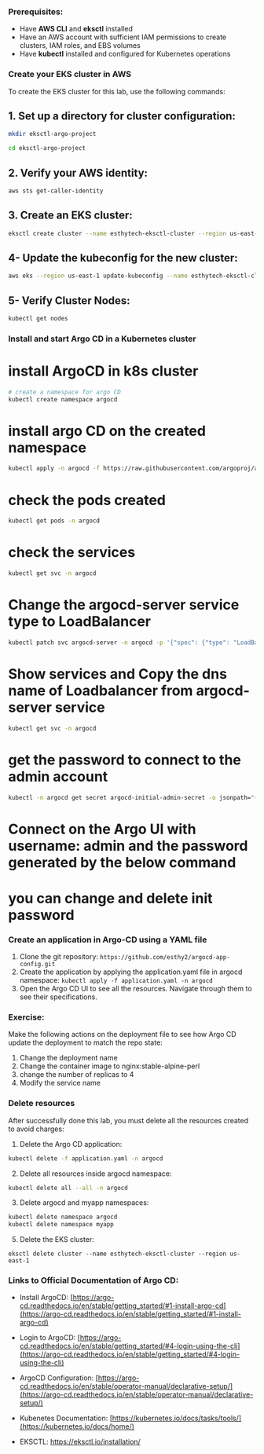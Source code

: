 ### Prerequisites:
- Have **AWS CLI** and **eksctl** installed
- Have an AWS account with sufficient IAM permissions to create clusters, IAM roles, and EBS volumes
- Have **kubectl** installed and configured for Kubernetes operations

### Create your EKS cluster in AWS
To create the EKS cluster for this lab, use the following commands:


## 1. Set up a directory for cluster configuration:
```bash
mkdir eksctl-argo-project
```
```bash
cd eksctl-argo-project
```

## 2. Verify your AWS identity:
```bash
aws sts get-caller-identity
```
## 3. Create an EKS cluster:
```bash
eksctl create cluster --name esthytech-eksctl-cluster --region us-east-1 --nodegroup-name my-nodes --node-type t3.medium --nodes 2 --nodes-min 1 --nodes-max 2
```
## 4- Update the kubeconfig for the new cluster:

```bash
aws eks --region us-east-1 update-kubeconfig --name esthytech-eksctl-cluster
```
## 5- Verify Cluster Nodes:
```bash
kubectl get nodes

```

### Install and start Argo CD in a Kubernetes cluster

# install ArgoCD in k8s cluster
```bash
# create a namespace for argo CD
kubectl create namespace argocd
```

# install argo CD on the created namespace
```bash
kubectl apply -n argocd -f https://raw.githubusercontent.com/argoproj/argo-cd/stable/manifests/install.yaml
```
# check the pods created
```bash
kubectl get pods -n argocd
```
# check the services
```bash
kubectl get svc -n argocd
```

# Change the argocd-server service type to LoadBalancer
```bash
kubectl patch svc argocd-server -n argocd -p '{"spec": {"type": "LoadBalancer"}}'
```
# Show services and Copy the dns name of Loadbalancer from argocd-server service
```bash
kubectl get svc -n argocd
```
# get the password to connect to the admin account
```bash
kubectl -n argocd get secret argocd-initial-admin-secret -o jsonpath="{.data.password}" | base64 -d; echo
```
# Connect on the Argo UI with username: admin and the password generated by the below command

# you can change and delete init password

### Create an application in Argo-CD using a YAML file

1. Clone the git repository: ``` https://github.com/esthy2/argocd-app-config.git ```
2. Create the application by applying the application.yaml file in argocd namespace: ``` kubectl apply -f application.yaml -n argocd ```
3. Open the Argo CD UI to see all the resources. Navigate through them to see their specifications.

### Exercise:
Make the following actions on the deployment file to see how Argo CD update the deployment to match the repo state:
1. Change the deployment name
2. Change the container image to nginx:stable-alpine-perl
3. change the number of replicas to 4
4. Modify the service name

### Delete resources
After successfully done this lab, you must delete all the resources created to avoid charges:

1. Delete the Argo CD application:
```bash
kubectl delete -f application.yaml -n argocd
```

2. Delete all resources inside argocd namespace:
```bash
kubectl delete all --all -n argocd
```
3. Delete argocd and myapp namespaces:
 ```bash
kubectl delete namespace argocd
kubectl delete namespace myapp
```


5. Delete the EKS cluster:
```
eksctl delete cluster --name esthytech-eksctl-cluster --region us-east-1
```



### Links to Official Documentation of Argo CD:

* Install ArgoCD: [https://argo-cd.readthedocs.io/en/stable/getting_started/#1-install-argo-cd](https://argo-cd.readthedocs.io/en/stable/getting_started/#1-install-argo-cd)

* Login to ArgoCD: [https://argo-cd.readthedocs.io/en/stable/getting_started/#4-login-using-the-cli](https://argo-cd.readthedocs.io/en/stable/getting_started/#4-login-using-the-cli)

* ArgoCD Configuration: [https://argo-cd.readthedocs.io/en/stable/operator-manual/declarative-setup/](https://argo-cd.readthedocs.io/en/stable/operator-manual/declarative-setup/)

* Kubenetes Documentation: [https://kubernetes.io/docs/tasks/tools/](https://kubernetes.io/docs/home/)

* EKSCTL: https://eksctl.io/installation/
